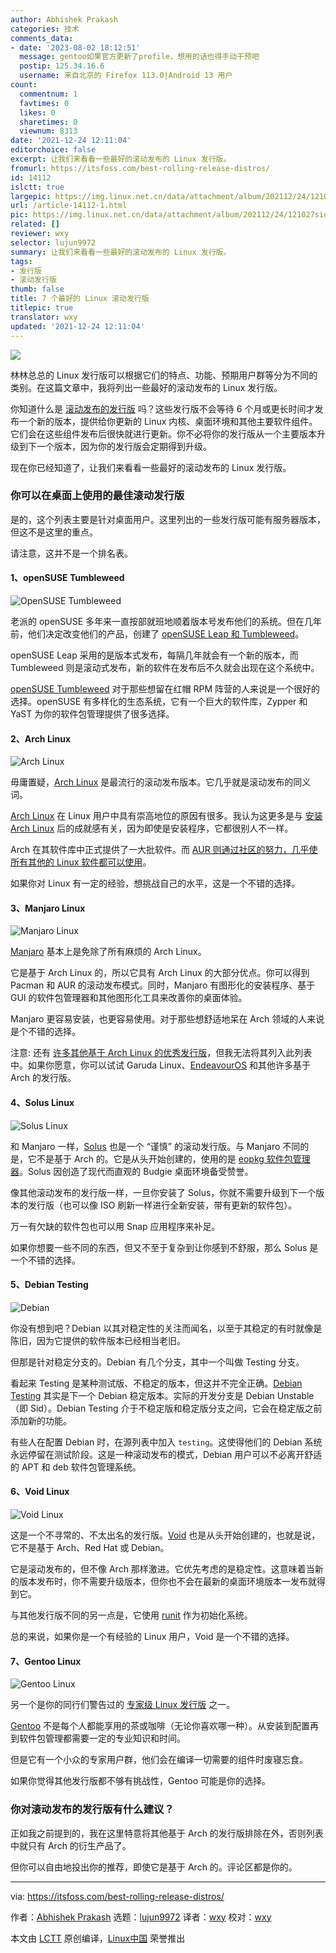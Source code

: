 ```yaml
---
author: Abhishek Prakash
categories: 技术
comments_data:
- date: '2023-08-02 18:12:51'
  message: gentoo如果官方更新了profile，想用的话也得手动干预吧
  postip: 125.34.16.6
  username: 来自北京的 Firefox 113.0|Android 13 用户
count:
  commentnum: 1
  favtimes: 0
  likes: 0
  sharetimes: 0
  viewnum: 8313
date: '2021-12-24 12:11:04'
editorchoice: false
excerpt: 让我们来看看一些最好的滚动发布的 Linux 发行版。
fromurl: https://itsfoss.com/best-rolling-release-distros/
id: 14112
islctt: true
largepic: https://img.linux.net.cn/data/attachment/album/202112/24/121027sioukeih5bmp5c5l.jpg
url: /article-14112-1.html
pic: https://img.linux.net.cn/data/attachment/album/202112/24/121027sioukeih5bmp5c5l.jpg.thumb.jpg
related: []
reviewer: wxy
selector: lujun9972
summary: 让我们来看看一些最好的滚动发布的 Linux 发行版。
tags:
- 发行版
- 滚动发行版
thumb: false
title: 7 个最好的 Linux 滚动发行版
titlepic: true
translator: wxy
updated: '2021-12-24 12:11:04'
---
```


![](https://img.linux.net.cn/data/attachment/album/202112/24/121027sioukeih5bmp5c5l.jpg)


林林总总的 Linux 发行版可以根据它们的特点、功能、预期用户群等分为不同的类别。在这篇文章中，我将列出一些最好的滚动发布的 Linux 发行版。


你知道什么是 [滚动发布的发行版](https://itsfoss.com/rolling-release/) 吗？这些发行版不会等待 6 个月或更长时间才发布一个新的版本，提供给你更新的 Linux 内核、桌面环境和其他主要软件组件。它们会在这些组件发布后很快就进行更新。你不必将你的发行版从一个主要版本升级到下一个版本，因为你的发行版会定期得到升级。


现在你已经知道了，让我们来看看一些最好的滚动发布的 Linux 发行版。


### 你可以在桌面上使用的最佳滚动发行版


是的，这个列表主要是针对桌面用户。这里列出的一些发行版可能有服务器版本，但这不是这里的重点。


请注意，这并不是一个排名表。


#### 1、openSUSE Tumbleweed


![OpenSUSE Tumbleweed](https://img.linux.net.cn/data/attachment/album/202112/24/121104r6jz66z6mkprnho0.png)


老派的 openSUSE 多年来一直按部就班地顺着版本号发布他们的系统。但在几年前，他们决定改变他们的产品，创建了 [openSUSE Leap 和 Tumbleweed](https://itsfoss.com/opensuse-leap-vs-tumbleweed/)。


openSUSE Leap 采用的是版本式发布，每隔几年就会有一个新的版本，而 Tumbleweed 则是滚动式发布，新的软件在发布后不久就会出现在这个系统中。


[openSUSE Tumbleweed](https://get.opensuse.org/tumbleweed/) 对于那些想留在红帽 RPM 阵营的人来说是一个很好的选择。openSUSE 有多样化的生态系统，它有一个巨大的软件库，Zypper 和 YaST 为你的软件包管理提供了很多选择。


#### 2、Arch Linux


![Arch Linux](https://img.linux.net.cn/data/attachment/album/202112/24/121104e4xz0m1p1shmtbqp.png)


毋庸置疑，[Arch Linux](https://archlinux.org/) 是最流行的滚动发布版本。它几乎就是滚动发布的同义词。


[Arch Linux](https://itsfoss.com/why-arch-linux/) 在 Linux 用户中具有崇高地位的原因有很多。我认为这更多是与 [安装 Arch Linux](https://itsfoss.com/install-arch-linux/) 后的成就感有关，因为即使是安装程序，它都很别人不一样。


Arch 在其软件库中正式提供了一大批软件。而 [AUR 则通过社区的努力，几乎使所有其他的 Linux 软件都可以使用](https://itsfoss.com/aur-arch-linux/)。


如果你对 Linux 有一定的经验，想挑战自己的水平，这是一个不错的选择。


#### 3、Manjaro Linux


![Manjaro Linux](https://img.linux.net.cn/data/attachment/album/202112/24/121105crzxlylbhppah4g8.png)


[Manjaro](https://manjaro.org/) 基本上是免除了所有麻烦的 Arch Linux。


它是基于 Arch Linux 的，所以它具有 Arch Linux 的大部分优点。你可以得到 Pacman 和 AUR 的滚动发布模式。同时，Manjaro 有图形化的安装程序、基于 GUI 的软件包管理器和其他图形化工具来改善你的桌面体验。


Manjaro 更容易安装，也更容易使用。对于那些想舒适地呆在 Arch 领域的人来说是个不错的选择。


注意: 还有 [许多其他基于 Arch Linux 的优秀发行版](https://itsfoss.com/arch-based-linux-distros/)，但我无法将其列入此列表中。如果你愿意，你可以试试 Garuda Linux、[EndeavourOS](https://endeavouros.com/) 和其他许多基于 Arch 的发行版。


#### 4、Solus Linux


![Solus Linux](https://img.linux.net.cn/data/attachment/album/202112/24/121105satqqg3glqqq95eb.png)


和 Manjaro 一样，[Solus](https://getsol.us/home/) 也是一个 “谨慎” 的滚动发行版。与 Manjaro 不同的是，它不是基于 Arch 的。它是从头开始创建的，使用的是 [eopkg 软件包管理器](https://itsfoss.com/eopkg-commands/)。Solus 因创造了现代而直观的 Budgie 桌面环境备受赞誉。


像其他滚动发布的发行版一样，一旦你安装了 Solus，你就不需要升级到下一个版本的发行版（也可以像 ISO 刷新一样进行全新安装，带有更新的软件包）。


万一有欠缺的软件包也可以用 Snap 应用程序来补足。


如果你想要一些不同的东西，但又不至于复杂到让你感到不舒服，那么 Solus 是一个不错的选择。


#### 5、Debian Testing


![Debian](https://img.linux.net.cn/data/attachment/album/202112/24/121105ahp1b5v5u91vhjpp.png)


你没有想到吧？Debian 以其对稳定性的关注而闻名，以至于其稳定的有时就像是陈旧，因为它提供的软件版本已经相当老旧。


但那是针对稳定分支的。Debian 有几个分支，其中一个叫做 Testing 分支。


看起来 Testing 是某种测试版、不稳定的版本，但这并不完全正确。[Debian Testing](https://wiki.debian.org/DebianTesting) 其实是下一个 Debian 稳定版本。实际的开发分支是 Debian Unstable（即 Sid）。Debian Testing 介于不稳定版和稳定版分支之间，它会在稳定版之前添加新的功能。


有些人在配置 Debian 时，在源列表中加入 `testing`。这使得他们的 Debian 系统永远停留在测试阶段。这是一种滚动发布的模式，Debian 用户可以不必离开舒适的 APT 和 deb 软件包管理系统。


#### 6、Void Linux


![Void Linux](https://img.linux.net.cn/data/attachment/album/202112/24/121105kwncilaqw4gi6wnm.png)


这是一个不寻常的、不太出名的发行版。[Void](https://voidlinux.org/) 也是从头开始创建的，也就是说，它不是基于 Arch、Red Hat 或 Debian。


它是滚动发布的，但不像 Arch 那样激进。它优先考虑的是稳定性。这意味着当新的版本发布时，你不需要升级版本，但你也不会在最新的桌面环境版本一发布就得到它。


与其他发行版不同的另一点是，它使用 [runit](http://smarden.org/runit/) 作为初始化系统。


总的来说，如果你是一个有经验的 Linux 用户，Void 是一个不错的选择。


#### 7、Gentoo Linux


![Gentoo Linux](https://img.linux.net.cn/data/attachment/album/202112/24/121105l67072zotp33oaot.png)


另一个是你的同行们警告过的 [专家级 Linux 发行版](https://itsfoss.com/advanced-linux-distros/) 之一。


[Gentoo](https://www.gentoo.org/) 不是每个人都能享用的茶或咖啡（无论你喜欢哪一种）。从安装到配置再到软件包管理都需要一定的专业知识和时间。


但是它有一个小众的专家用户群，他们会在编译一切需要的组件时废寝忘食。


如果你觉得其他发行版都不够有挑战性，Gentoo 可能是你的选择。


### 你对滚动发布的发行版有什么建议？


正如我之前提到的，我在这里特意将其他基于 Arch 的发行版排除在外，否则列表中就只有 Arch 的衍生产品了。


但你可以自由地投出你的推荐，即使它是基于 Arch 的。评论区都是你的。




---


via: <https://itsfoss.com/best-rolling-release-distros/>


作者：[Abhishek Prakash](https://itsfoss.com/author/abhishek/) 选题：[lujun9972](https://github.com/lujun9972) 译者：[wxy](https://github.com/wxy) 校对：[wxy](https://github.com/wxy)


本文由 [LCTT](https://github.com/LCTT/TranslateProject) 原创编译，[Linux中国](https://linux.cn/) 荣誉推出